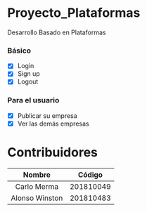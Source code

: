 # Proyecto_Plataformas
Desarrollo Basado en Plataformas

### Básico
- [x] Login
- [x] Sign up
- [x] Logout

### Para el usuario
- [x] Publicar su empresa
- [x] Ver las demás empresas

# Contribuidores

| Nombre          | Código    | 
| :-------------: | :-------: | 
| Carlo Merma     | 201810049 |
| Alonso Winston  | 201810483 | 
